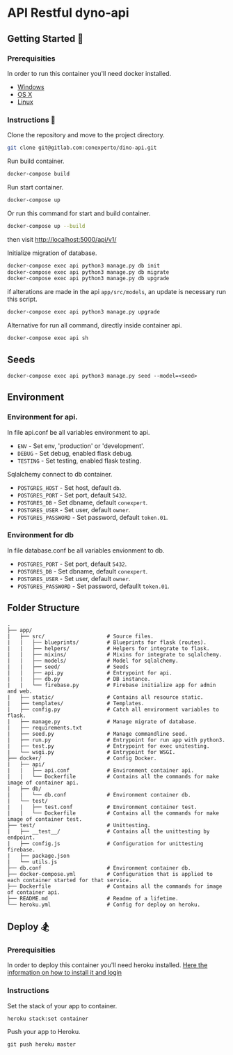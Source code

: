 API Restful dyno-api
================

## Getting Started 💪

### Prerequisities

In order to run this container you'll need docker installed.

* [Windows](https://docs.docker.com/windows/started)
* [OS X](https://docs.docker.com/mac/started/)
* [Linux](https://docs.docker.com/linux/started/)


### Instructions 🧐

Clone the repository and move to the project directory.
```sh
git clone git@gitlab.com:conexperto/dino-api.git
```

Run build container.
```sh
docker-compose build
```

Run start container.
```sh
docker-compose up
```

Or run this command for start and build container.
```sh
docker-compose up --build
```
then visit <http://localhost:5000/api/v1/>

Initialize migration of database.
```sh
docker-compose exec api python3 manage.py db init
docker-compose exec api python3 manage.py db migrate
docker-compose exec api python3 manage.py db upgrade
```

if alterations are made in the api `app/src/models`, an update is necessary run this script.
```sh
docker-compose exec api python3 manage.py upgrade
```

Alternative for run all command, directly inside container api.
```sh
docker-compose exec api sh
```

## Seeds 
```
docker-compose exec api python3 manage.py seed --model=<seed>
```

## Environment

### Environment for api.
In file api.conf be all variables environment to api.
* `ENV`     		- Set env, 'production' or 'development'.
* `DEBUG`   		- Set debug, enabled flask debug. 
* `TESTING` 		- Set testing, enabled flask testing. 

Sqlalchemy connect to db container.
* `POSTGRES_HOST` 	  - Set host, default `db`.
* `POSTGRES_PORT`     - Set port, default `5432`.
* `POSTGRES_DB`		  - Set dbname, default `conexpert`.
* `POSTGRES_USER`     - Set user, default `owner`.
* `POSTGRES_PASSWORD` - Set password, default `token.01`.

### Environment for db
In file database.conf be all variables envionment to db.
* `POSTGRES_PORT` 		- Set port, default `5432`.
* `POSTGRES_DB`			- Set dbname, default `conexpert`.
* `POSTGRES_USER`		- Set user, default `owner`.
* `POSTGRES_PASSWORD`   - Set password, defaullt `token.01`.

## Folder Structure

	.
	├── app/ 
	|	├── src/					# Source files.
	|	|	├── blueprints/			# Blueprints for flask (routes).
	|	|	├── helpers/			# Helpers for integrate to flask.
	|	|	├── mixins/				# Mixins for integrate to sqlalchemy. 
	|	|	├── models/ 			# Model for sqlalchemy.
	|	|	├── seed/				# Seeds
	|	|	├── api.py				# Entrypoint for api. 
	|	|	├── db.py				# DB instance.
	|	| 	└── firebase.py			# Firebase initialize app for admin and web. 
	|	├── static/					# Contains all resource static.
	|	├── templates/				# Templates. 
	|	├── config.py				# Catch all environment variables to flask.
	|	├── manage.py				# Manage migrate of database. 
	|	├── requirements.txt		
	|	├── seed.py					# Manage commandline seed.		
	|	├── run.py 					# Entrypoint for run app with python3.  
	|	├── test.py					# Entrypoint for exec unitesting.
	|	└── wsgi.py					# Entrypoint for WSGI.
	├── docker/						# Config Docker.
	|	├── api/	
	|	|	├── api.conf			# Environment container api.
	|	|	└── Dockerfile			# Contains all the commands for make image of container api.
	|	├── db/	
	|	|	└── db.conf				# Environment container db.
	|	└── test/	
	|	|	├── test.conf			# Environment container test.
	|	|	└── Dockerfile			# Contains all the commands for make image of container test.
	├── test/						# Unittesting.
	|	├── __test__/				# Contains all the unittesting by endpoint.
	|	├── config.js				# Configuration for unittesting firebase.
	|	├── package.json			
	|	└── utils.js
	├── db.conf		 				# Environment container db.
	├── docker-compose.yml			# Configuration that is applied to each container started for that service.
	├── Dockerfile 					# Contains all the commands for image of container api.
	├── README.md 					# Readme of a lifetime.
	└── heroku.yml					# Config for deploy on heroku.

## Deploy 🏂

### Prerequisities

In order to deploy this container you'll need heroku installed. [Here the information on how to install it and login](https://devcenter.heroku.com/articles/heroku-cli) 


### Instructions

Set the stack of your app to container.
```
heroku stack:set container
```

Push your app to Heroku.
```
git push heroku master
```
